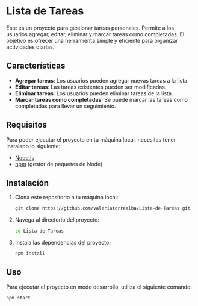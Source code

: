 # Lista de Tareas

Este es un proyecto para gestionar tareas personales. Permite a los usuarios agregar, editar, eliminar y marcar tareas como completadas. El objetivo es ofrecer una herramienta simple y eficiente para organizar actividades diarias.

## Características

- **Agregar tareas**: Los usuarios pueden agregar nuevas tareas a la lista.
- **Editar tareas**: Las tareas existentes pueden ser modificadas.
- **Eliminar tareas**: Los usuarios pueden eliminar tareas de la lista.
- **Marcar tareas como completadas**: Se puede marcar las tareas como completadas para llevar un seguimiento.

## Requisitos

Para poder ejecutar el proyecto en tu máquina local, necesitas tener instalado lo siguiente:

- [Node.js](https://nodejs.org/)
- [npm](https://www.npmjs.com/) (gestor de paquetes de Node)

## Instalación

1. Clona este repositorio a tu máquina local:

    ```bash
    git clone https://github.com/valeriatorrealba/Lista-de-Tareas.git
    ```

2. Navega al directorio del proyecto:

    ```bash
    cd Lista-de-Tareas
    ```

3. Instala las dependencias del proyecto:

    ```bash
    npm install
    ```

## Uso

Para ejecutar el proyecto en modo desarrollo, utiliza el siguiente comando:

```bash
npm start
